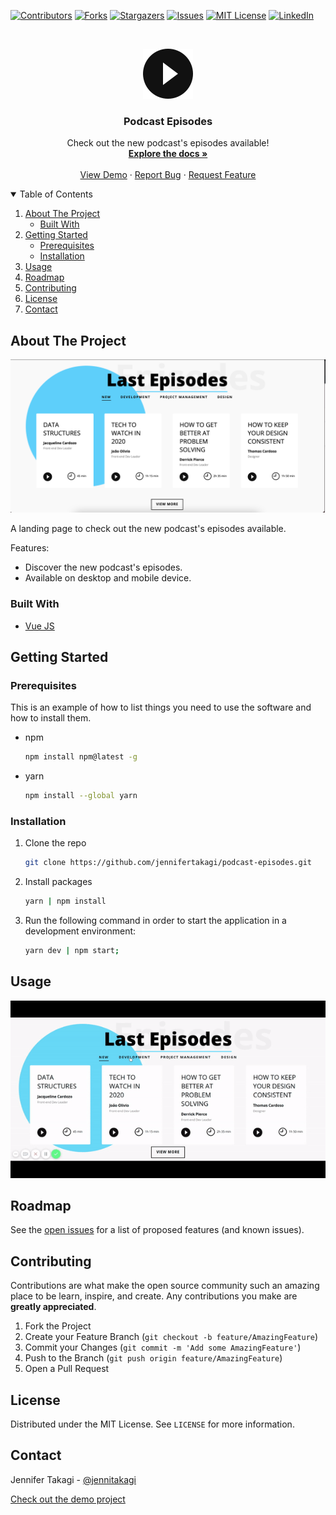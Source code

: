 

<!-- Inspired by https://github.com/jennifertakagi/podcast-episodes -->

<!-- PROJECT SHIELDS -->
[![Contributors][contributors-shield]][contributors-url]
[![Forks][forks-shield]][forks-url]
[![Stargazers][stars-shield]][stars-url]
[![Issues][issues-shield]][issues-url]
[![MIT License][license-shield]][license-url]
[![LinkedIn][linkedin-shield]][linkedin-url]



<!-- PROJECT LOGO -->
<br />
<p align="center">
  <a href="https://github.com/jennifertakagi/podcast-episodes">
    <img src="docs/logo.svg" alt="Logo" width="80" height="80">
  </a>

  <h3 align="center">Podcast Episodes</h3>

  <p align="center">
    Check out the new podcast's episodes available!
    <br />
    <a href="https://github.com/jennifertakagi/podcast-episodes"><strong>Explore the docs »</strong></a>
    <br />
    <br />
    <a href="https://podcast-episodes.vercel.app/">View Demo</a>
    ·
    <a href="https://github.com/jennifertakagi/podcast-episodes/issues">Report Bug</a>
    ·
    <a href="https://github.com/jennifertakagi/podcast-episodes/issues">Request Feature</a>
  </p>
</p>



<!-- TABLE OF CONTENTS -->
<details open="open">
  <summary>Table of Contents</summary>
  <ol>
    <li>
      <a href="#about-the-project">About The Project</a>
      <ul>
        <li><a href="#built-with">Built With</a></li>
      </ul>
    </li>
    <li>
      <a href="#getting-started">Getting Started</a>
      <ul>
        <li><a href="#prerequisites">Prerequisites</a></li>
        <li><a href="#installation">Installation</a></li>
      </ul>
    </li>
    <li><a href="#usage">Usage</a></li>
    <li><a href="#roadmap">Roadmap</a></li>
    <li><a href="#contributing">Contributing</a></li>
    <li><a href="#license">License</a></li>
    <li><a href="#contact">Contact</a></li>
  </ol>
</details>



<!-- ABOUT THE PROJECT -->
## About The Project

[![Product Name Screen Shot][product-screenshot]](https://podcast-episodes.vercel.app/)

A landing page to check out the new podcast's episodes available.

Features:
* Discover the new podcast's episodes.
* Available on desktop and mobile device.



### Built With

* [Vue JS](https://vuejs.org/)



<!-- GETTING STARTED -->
## Getting Started

### Prerequisites

This is an example of how to list things you need to use the software and how to install them.
* npm
  ```sh
  npm install npm@latest -g
  ```

* yarn
  ```sh
  npm install --global yarn
  ```

### Installation

1. Clone the repo
   ```sh
   git clone https://github.com/jennifertakagi/podcast-episodes.git
   ```
2. Install packages
   ```sh
   yarn | npm install
   ```
3. Run the following command in order to start the application in a development environment:
   ```sh
   yarn dev | npm start;
   ```



<!-- USAGE EXAMPLES -->
## Usage

<p align="left">
   <img src="docs/podcast-episodes.gif" />
</p>



<!-- ROADMAP -->
## Roadmap

See the [open issues](https://github.com/jennifertakagi/podcast-episodes/issues) for a list of proposed features (and known issues).



<!-- CONTRIBUTING -->
## Contributing

Contributions are what make the open source community such an amazing place to be learn, inspire, and create. Any contributions you make are **greatly appreciated**.

1. Fork the Project
2. Create your Feature Branch (`git checkout -b feature/AmazingFeature`)
3. Commit your Changes (`git commit -m 'Add some AmazingFeature'`)
4. Push to the Branch (`git push origin feature/AmazingFeature`)
5. Open a Pull Request



<!-- LICENSE -->
## License

Distributed under the MIT License. See `LICENSE` for more information.



<!-- CONTACT -->
## Contact

Jennifer Takagi - [@jennitakagi](https://twitter.com/jennitakagi)

[Check out the demo project](https://podcast-episodes.vercel.app/)



<!-- MARKDOWN LINKS & IMAGES -->
<!-- https://www.markdownguide.org/basic-syntax/#reference-style-links -->
[contributors-shield]: https://img.shields.io/github/contributors/jennifertakagi/podcast-episodes.svg?style=for-the-badge
[contributors-url]: https://github.com/jennifertakagi/podcast-episodes/graphs/contributors
[forks-shield]: https://img.shields.io/github/forks/jennifertakagi/podcast-episodes.svg?style=for-the-badge
[forks-url]: https://github.com/jennifertakagi/podcast-episodes/network/members
[stars-shield]: https://img.shields.io/github/stars/jennifertakagi/podcast-episodes.svg?style=for-the-badge
[stars-url]: https://github.com/jennifertakagi/podcast-episodes/stargazers
[issues-shield]: https://img.shields.io/github/issues/jennifertakagi/podcast-episodes.svg?style=for-the-badge
[issues-url]: https://github.com/jennifertakagi/podcast-episodes/issues
[license-shield]: https://img.shields.io/github/license/jennifertakagi/podcast-episodes.svg?style=for-the-badge
[license-url]: https://github.com/jennifertakagi/podcast-episodes/blob/master/LICENSE.txt
[linkedin-shield]: https://img.shields.io/badge/-LinkedIn-black.svg?style=for-the-badge&logo=linkedin&colorB=555
[linkedin-url]: https://linkedin.com/in/jennifertakagi
[product-screenshot]: docs/screenshot.png
